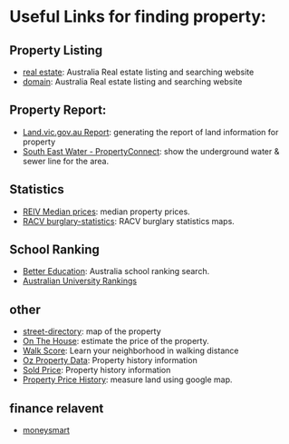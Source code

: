 # Useful Links for finding property:

## Property Listing

- [real estate](https://www.realestate.com.au/buy): Australia Real estate listing and searching website
- [domain](https://www.domain.com.au/): Australia Real estate listing and searching website

## Property Report:

- [Land.vic.gov.au Report](https://mapshare.vic.gov.au/MapshareVic/): generating the report of land information for property
- [South East Water - PropertyConnect](https://secureapp.southeastwater.com.au/Propertyconnect/#/property/64E00FEC-45B2-4368-AE61-EF02B515D8F6/23006F78-18B2-4093-B422-F7C0C7C0817A): show the underground water & sewer line for the area.

## Statistics

- [REIV Median prices](http://www.reiv.com.au/property-data/median-prices/median-house-prices): median property prices.
- [RACV burglary-statistics](https://www.racv.com.au/in-your-home/home-advice/burglary-statistics.html): RACV burglary statistics maps.

## School Ranking

- [Better Education](http://www.bettereducation.com.au/school/Primary/vic/vic_top_primary_schools.aspx): Australia school ranking search.
- [Australian University Rankings](http://www.australianuniversities.com.au/rankings/)

## other

- [street-directory](http://www.street-directory.com.au/): map of the property
- [On The House](http://www.onthehouse.com.au): estimate the price of the property.
- [Walk Score](https://www.walkscore.com/): Learn your neighborhood in walking distance
- [Oz Property Data](http://www.ozpropertydata.com/): Property history information
- [Sold Price](http://www.ksouhouse.com/): Property history information
- [Property Price History](http://www.propertypricehistory.com): measure land using google map.


## finance relavent

- [moneysmart](https://moneysmart.gov.au/)